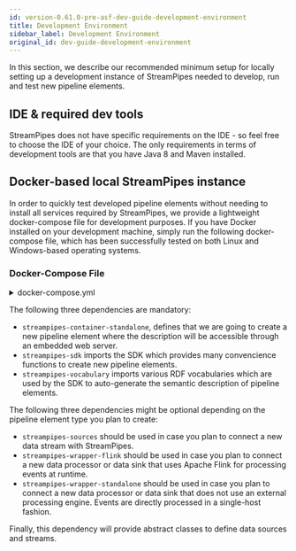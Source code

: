 ```yaml
---
id: version-0.61.0-pre-asf-dev-guide-development-environment
title: Development Environment
sidebar_label: Development Environment
original_id: dev-guide-development-environment
---
```


In this section, we describe our recommended minimum setup for locally setting up a development instance of StreamPipes needed to develop, run and test new pipeline elements.

## IDE & required dev tools
StreamPipes does not have specific requirements on the IDE - so feel free to choose the IDE of your choice.
The only requirements in terms of development tools are that you have Java 8 and Maven installed.

## Docker-based local StreamPipes instance
In order to quickly test developed pipeline elements without needing to install all services required by StreamPipes, we provide a lightweight docker-compose file for development purposes.
If you have Docker installed on your development machine, simply run the following docker-compose file, which has been successfully tested on both Linux and Windows-based operating systems.

### Docker-Compose File
<details class="info">
<summary>docker-compose.yml</summary>
#### Docker Compose
```yaml
version: "2"
services:
  consul:
    image: consul
    environment:
      - "CONSUL_LOCAL_CONFIG={\"disable_update_check\": true}"
      - "CONSUL_BIND_INTERFACE=eth0"
      - "CONSUL_HTTP_ADDR=0.0.0.0"
    entrypoint:
      - consul
      - agent
      - -server
      - -bootstrap-expect=1
      - -data-dir=/consul/data
      - -node=consul-one
      - -bind={{ GetInterfaceIP "eth0" }}
      - -client=0.0.0.0
      - -enable-script-checks=true
      - -ui
    volumes:
      - ./config/consul:/consul/data
    ports:
      - "8500:8500"
      - "8600:8600"
    networks:
      spnet:
        ipv4_address: 172.30.0.9

  zookeeper:
    image: wurstmeister/zookeeper
    ports:
      - "2181:2181"
    networks:
      spnet:

  kafka:
    image: wurstmeister/kafka:0.10.0.1
    ports:
      - "9092:9092"
    environment:
      KAFKA_ADVERTISED_HOST_NAME: ###TODO ADD HOSTNAME HERE ###
      KAFKA_ZOOKEEPER_CONNECT: zookeeper:2181
    volumes:
      - /var/run/docker.sock:/var/run/docker.sock
    networks:
      spnet:

  backend:
    image: ipe-wim-gitlab.fzi.de:5000/streampipes/ce/backend:SNAPSHOT
    depends_on:
      - "consul"
    ports:
      - "8030:8030"
    volumes:
      - ./config:/root/.streampipes
      - ./config/aduna:/root/.aduna
    networks:
      spnet:

  activemq:
    image: ipe-wim-gitlab.fzi.de:5000/streampipes/services/activemq
    ports:
      - "61616:61616"
      - "61614:61614"
      - "8161:8161"
    networks:
      spnet:

  couchdb:
    image: couchdb
    ports:
      - "5984:5984"
    volumes:
      - ./config/couchdb/data:/usr/local/var/lib/couchdb
    networks:
      spnet:

  jobmanager:
    image: ipe-wim-gitlab.fzi.de:5000/streampipes/services/flink
    ports:
      - "8081:8099"
    command: jobmanager
    networks:
      spnet:

  taskmanager:
    image: ipe-wim-gitlab.fzi.de:5000/streampipes/services/flink
    command: taskmanager
    environment:
      - FLINK_NUM_SLOTS=20
    networks:
      spnet:

  nginx:
    image: ipe-wim-gitlab.fzi.de:5000/streampipes/ui/dev
    ports:
      - "80:80"
    depends_on:
      - backend
    networks:
      spnet:

networks:
  spnet:
    driver: bridge
    ipam:
     config:
       - subnet: 172.30.0.0/16
         gateway: 172.30.0.1
```
</details>

Do not forget to replace the ##Add HOSTNAME## variable in the compose file with the hostname of your machine!

## Starter projects

Now, once you've started the development instance, you are ready to develop your very first pipeline element.
Instead of starting from scratch, we recommend using either one of our sample projects as a starting point or one of our provided maven archetypes:

### Sample projects

We provide basic skeletons for defining data sources, data processors and data sinks in form of sample projects.
These are available on Github as defined below. Just clone the project and change the corresponding groupId and artifactId as you like.

*   templates-sources (https://github.com/streampipes/templates-sources) <!-- Link does not work -->
    This sample project can be used to connect new data streams with StreamPipes.

*   templates-flink (https://github.com/streampipes/templates-flink) <!-- Link does not work -->
    This sample project can be used to define new data processors and data sinks for StreamPipes that are executed in an Apache Flink cluster.

### Maven archetypes
(coming soon)

### Starting from scratch

In order to develop a new pipeline element from scratch, you need to create a new Maven project and import the following dependencies:

<details class="info">
<summary>pom.xml</summary>
```
<dependency>
    <groupId>org.streampipes</groupId>
    <artifactId>streampipes-container-standalone</artifactId>
    <version>0.50.0</version>
</dependency>

<dependency>
    <groupId>org.streampipes</groupId>
    <artifactId>streampipes-sdk</artifactId>
    <version>0.50.0</version>
</dependency>

<dependency>
    <groupId>org.streampipes</groupId>
    <artifactId>streampipes-vocabulary</artifactId>
    <version>0.50.0</version>
</dependency>

<!-- This dependency needs to be imported if you plan to connect a new data stream with StreamPipes -->
<dependency>
    <groupId>org.streampipes</groupId>
    <artifactId>streampipes-sources</artifactId>
    <version>0.50.0</version>
</dependency>

<!-- This dependency needs to be imported if you plan to develop a new data processor or data sink using the Apache Flink wrapper -->
<dependency>
    <groupId>org.streampipes</groupId>
    <artifactId>streampipes-wrapper-flink</artifactId>
    <version>0.50.0</version>
</dependency>

<!-- This dependency needs to be imported if you plan to develop a new data processor or data sink which is running directly on the JVM -->
<dependency>
    <groupId>org.streampipes</groupId>
    <artifactId>streampipes-wrapper-standalone</artifactId>
    <version>0.50.0</version>
</dependency>
```
</details>

The following three dependencies are mandatory:

* `streampipes-container-standalone`, defines that we are going to create a new pipeline element where the description will be accessible through an embedded web server.
* `streampipes-sdk` imports the SDK which provides many convencience functions to create new pipeline elements.
* `streampipes-vocabulary` imports various RDF vocabularies which are used by the SDK to auto-generate the semantic description of pipeline elements.

The following three dependencies might be optional depending on the pipeline element type you plan to create:

*  `streampipes-sources` should be used in case you plan to connect a new data stream with StreamPipes.
*  `streampipes-wrapper-flink` should be used in case you plan to connect a new data processor or data sink that uses Apache Flink for processing events at runtime.
*  `streampipes-wrapper-standalone` should be used in case you plan to connect a new data processor or data sink that does not use an external processing engine. Events are directly processed in a single-host fashion.




Finally, this dependency will provide abstract classes to define data sources and streams.